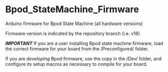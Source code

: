 # Bpod_StateMachine_Firmware

Arduino firmware for Bpod State Machine (all hardware versions)

Firmware version is indicated by the repository branch (i.e. v18)

***IMPORTANT***
If you are a user installing Bpod state machine firmware, load the correct firmware for your board from the /Preconfigured/ folder.

If you are *developing* Bpod firmware, use the copy in the /Dev/ folder, and configure its setup macros as necessary to compile for your board.
